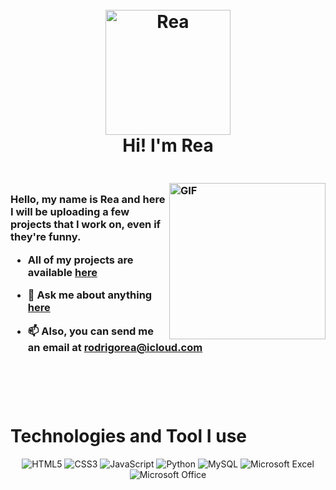 <h1 align='center'>
  <br>
  <a> <img src='https://media.tenor.com/qGhQpBVaqJ8AAAAM/ado-ado-cute.gif' alt='Rea' width='200'></a>
  <br>
  Hi! I'm Rea
  <br>
</h1>

<h3> 

<br>
<img align="right" alt="GIF" src="https://gifdb.com/images/high/big-eyes-cat-on-computer-0fdm21yvkyp4k0bg.gif" style="width: 250px;" />

<div>

Hello, my name is Rea and here I will be uploading a few projects that I work on, even if they're funny.


   -  All of my projects are available  [here](https://github.com/REAR34?tab=repositories)
     
   - 💬 Ask me about anything <a href="https://github.com/REAR34/REAR34/issues/new"><b>here</b></a>
   
   - 📫 Also, you can send me an email at **rodrigorea@icloud.com**


<br>
<br>

</div>
<br>
<h1>Technologies and Tool I use </h1>

<div align='center'>

  <span>
  
![HTML5](https://img.shields.io/badge/html5-%23E34F26.svg?style=for-the-badge&logo=html5&logoColor=white)
![CSS3](https://img.shields.io/badge/css3-%231572B6.svg?style=for-the-badge&logo=css3&logoColor=white)
![JavaScript](https://img.shields.io/badge/javascript-%23323330.svg?style=for-the-badge&logo=javascript&logoColor=%23F7DF1E)
![Python](https://img.shields.io/badge/python-3670A0?style=for-the-badge&logo=python&logoColor=ffdd54)
![MySQL](https://img.shields.io/badge/mysql-4479A1.svg?style=for-the-badge&logo=mysql&logoColor=white)
![Microsoft Excel](https://img.shields.io/badge/Microsoft_Excel-217346?style=for-the-badge&logo=microsoft-excel&logoColor=white)
![Microsoft Office](https://img.shields.io/badge/Microsoft_Office-D83B01?style=for-the-badge&logo=microsoft-office&logoColor=white)

</span>
</div>
